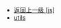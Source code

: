 - [返回上一级 [js]](web前端/视频相关/plyr/plyr-3.7.8/src/js/)
- [utils](web前端/视频相关/plyr/plyr-3.7.8/src/js/utils/)

